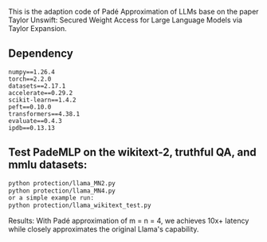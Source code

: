 This is the adaption code of Padé Approximation of LLMs base on the paper Taylor Unswift: Secured Weight Access for Large Language Models via Taylor Expansion.


## Dependency

```angular2html
numpy==1.26.4
torch==2.2.0
datasets==2.17.1
accelerate==0.29.2
scikit-learn==1.4.2
peft==0.10.0
transformers==4.38.1
evaluate==0.4.3
ipdb==0.13.13
```


## Test PadeMLP on the wikitext-2, truthful QA, and mmlu datasets:

```bash 
python protection/llama_MN2.py 
python protection/llama_MN4.py
or a simple example run:
python protection/llama_wikitext_test.py
```

Results: 
With Padé approximation of m = n = 4, we achieves 10x+ latency while closely approximates the original Llama's capability.
